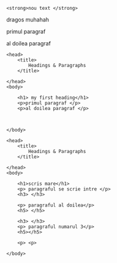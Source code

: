 <!DOCTYPE html>
	<strong>nou text </strong>


<!DOCTYPE html>
<html> dragos
</html>

<!DOCTYPE HTML>
<html>
muhahah

</html>



<!DOCTYPE html>
<html>

<head>
<title>TITLU </title>

</head>
	
	
	
	
</html>


<!DOCTYPE html>
<html>

<head>
<title>TITLU </title>

</head>
	
<body>

<p> primul paragraf</p>
<p> al doilea paragraf </p>

</body>
	
	
</html>



<!DOCTYPE html>
<html>

	<head>
		<title>
			Headings & Paragraphs
		</title>
		
	</head>
	<body>
		
		<h1> my first heading</h1>
		<p>primul paragraf </p>
		<p>al doilea paragraf </p>
		
		
		
	</body>
</html>

<!DOCTYPE html>
<html>

	<head>
		<title>
			Headings & Paragraphs
		</title>
		
	</head>
	<body>
		
		<h1>scris mare</h1>
		<p> paragraful se scrie intre </p>
		<h3> </h3>
		
		<p> paragraful al doilea</p>
		<h5> </h5>
		
		<h3> </h3>
		<p> paragraful numarul 3</p>
		<h5></h5>
		
		<p> <p>
		
	</body>
</html>
